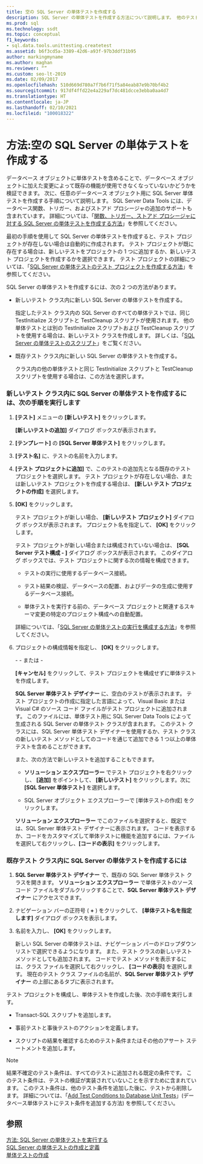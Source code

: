 ```yaml
---
title: 空の SQL Server の単体テストを作成する
description: SQL Server の単体テストを作成する方法について説明します。 他のテストで使用されているのと同じ TestInitialize スクリプトと TestCleanup スクリプトの使用方法のほか、さまざまなスクリプトの使用方法を確認します。
ms.prod: sql
ms.technology: ssdt
ms.topic: conceptual
f1_keywords:
- sql.data.tools.unittesting.createtest
ms.assetid: b6f3cd5a-3389-42d6-a93f-97b3ddf31b95
author: markingmyname
ms.author: maghan
ms.reviewer: “”
ms.custom: seo-lt-2019
ms.date: 02/09/2017
ms.openlocfilehash: 510d669d780a7f7b6f71f5a84eab87e9b70bf4b2
ms.sourcegitcommit: 917df4ffd22e4a229af7dc481dcce3ebba0aa4d7
ms.translationtype: HT
ms.contentlocale: ja-JP
ms.lasthandoff: 02/10/2021
ms.locfileid: "100018322"
---
```

# <a name="how-to-create-an-empty-sql-server-unit-test"></a>方法:空の SQL Server の単体テストを作成する

データベース オブジェクトに単体テストを含めることで、データベース オブジェクトに加えた変更によって既存の機能が使用できなくなっていないかどうかを検証できます。 次に、任意のデータベース オブジェクト用に SQL Server 単体テストを作成する手順について説明します。 SQL Server Data Tools には、データベース関数、トリガー、およびストアド プロシージャの追加のサポートも含まれています。 詳細については、「[関数、トリガー、ストアド プロシージャに対する SQL Server の単体テストを作成する方法](../ssdt/how-to-create-unit-tests-for-functions-triggers-stored-procedures.md)」を参照してください。  
  
最初の手順を使用して SQL Server の単体テストを作成すると、テスト プロジェクトが存在しない場合は自動的に作成されます。 テスト プロジェクトが既に存在する場合は、新しいテストをプロジェクトの 1 つに追加するか、新しいテスト プロジェクトを作成するかを選択できます。 テスト プロジェクトの詳細については、「[SQL Server の単体テストのテスト プロジェクトを作成する方法](../ssdt/how-to-create-a-test-project-for-sql-server-database-unit-testing.md)」を参照してください。  
  
SQL Server の単体テストを作成するには、次の 2 つの方法があります。  
  
-   新しいテスト クラス内に新しい SQL Server の単体テストを作成する。  
  
    指定したテスト クラス内の SQL Server のすべての単体テストでは、同じ TestInitialize スクリプトと TestCleanup スクリプトが使用されます。 他の単体テストとは別の TestInitialize スクリプトおよび TestCleanup スクリプトを使用する場合は、新しいテスト クラスを作成します。 詳しくは、「[SQL Server の単体テストのスクリプト](../ssdt/scripts-in-sql-server-unit-tests.md)」をご覧ください。  
  
-   既存テスト クラス内に新しい SQL Server の単体テストを作成する。  
  
    クラス内の他の単体テストと同じ TestInitialize スクリプトと TestCleanup スクリプトを使用する場合は、この方法を選択します。  
  
### <a name="to-create-a-sql-server-unit-test-inside-a-new-test-class"></a>新しいテスト クラス内に SQL Server の単体テストを作成するには、次の手順を実行します  
  
1.  **[テスト]** メニューの **[新しいテスト]** をクリックします。  
  
    **[新しいテストの追加]** ダイアログ ボックスが表示されます。  
  
2.  **[テンプレート]** の **[SQL Server 単体テスト]** をクリックします。  
  
3.  **[テスト名]** に、テストの名前を入力します。  
  
4.  **[テスト プロジェクトに追加]** で、このテストの追加先となる既存のテスト プロジェクトを選択します。 テスト プロジェクトが存在しない場合、または新しいテスト プロジェクトを作成する場合は、 **[新しい <language> テスト プロジェクトの作成]** を選択します。  
  
5.  **[OK]** をクリックします。  
  
    テスト プロジェクトが新しい場合、 **[新しいテスト プロジェクト]** ダイアログ ボックスが表示されます。 プロジェクト名を指定して、 **[OK]** をクリックします。  
  
    テスト プロジェクトが新しい場合または構成されていない場合は、 **[SQL Server テスト構成 - <ProjectName>]** ダイアログ ボックスが表示されます。 このダイアログ ボックスでは、テスト プロジェクトに関する次の情報を構成できます。  
  
    -   テストの実行に使用するデータベース接続。  
  
    -   テスト結果の検証、データベースの配置、およびデータの生成に使用するデータベース接続。  
  
    -   単体テストを実行する前の、データベース プロジェクトと関連するスキーマ変更の特定のプロジェクト構成への自動配置。  
  
    詳細については、「[SQL Server の単体テストの実行を構成する方法](../ssdt/how-to-configure-sql-server-unit-test-execution.md)」を参照してください。  
  
6.  プロジェクトの構成情報を指定し、 **[OK]** をクリックします。  
  
    \- - または -  
  
    **[キャンセル]** をクリックして、テスト プロジェクトを構成せずに単体テストを作成します。  
  
    **SQL Server 単体テスト デザイナー** に、空白のテストが表示されます。 テスト プロジェクトの作成に指定した言語によって、Visual Basic または Visual C\# のソース コード ファイルがテスト プロジェクトに追加されます。 このファイルには、単体テスト用に SQL Server Data Tools によって生成される SQL Server の単体テスト クラスが含まれます。 このテスト クラスには、SQL Server 単体テスト デザイナーを使用するか、テスト クラスの新しいテスト メソッドとしてのコードを通じて追加できる 1 つ以上の単体テストを含めることができます。  
  
    また、次の方法で新しいテストを追加することもできます。  
  
    -   **ソリューション エクスプローラー** でテスト プロジェクトを右クリックし、 **[追加]** をポイントして、 **[新しいテスト]** をクリックします。次に **[SQL Server 単体テスト]** を選択します。  
  
    -   SQL Server オブジェクト エクスプローラーで [単体テストの作成] をクリックします。  
  
    **ソリューション エクスプローラー** でこのファイルを選択すると、既定では、SQL Server 単体テスト デザイナーに表示されます。 コードを表示するか、コードをカスタマイズして単体テストに機能を追加するには、ファイルを選択して右クリックし、**[コードの表示]** をクリックします。  
  
### <a name="to-create-a-sql-server-unit-test-inside-an-existing-test-class"></a>既存テスト クラス内に SQL Server の単体テストを作成するには  
  
1.  **SQL Server 単体テスト デザイナー** で、既存の SQL Server 単体テスト クラスを開きます。 **ソリューション エクスプローラー** で単体テストのソース コード ファイルをダブルクリックすることで、**SQL Server 単体テスト デザイナー** にアクセスできます。  
  
2.  ナビゲーション バーの正符号 ( **+** ) をクリックして、 **[単体テスト名を指定します]** ダイアログ ボックスを表示します。  
  
3.  名前を入力し、 **[OK]** をクリックします。  
  
    新しい SQL Server の単体テストは、ナビゲーション バーのドロップダウン リストで選択できるようになります。 また、テスト クラスの新しいテスト メソッドとしても追加されます。 コードでテスト メソッドを表示するには、クラス ファイルを選択して右クリックし、 **[コードの表示]** を選択します。 現在のテスト クラス ファイルの名前が、**SQL Server 単体テスト デザイナー** の上部にあるタブに表示されます。  
  
テスト プロジェクトを構成し、単体テストを作成した後、次の手順を実行します。  
  
-   Transact\-SQL スクリプトを追加します。  
  
-   事前テストと事後テストのアクションを定義します。  
  
-   スクリプトの結果を確認するためのテスト条件またはその他のアサート ステートメントを追加します。  
  
> [!NOTE]  
> 結果不確定のテスト条件は、すべてのテストに追加される既定の条件です。 このテスト条件は、テストの検証が実装されていないことを示すために含まれています。 このテスト条件は、他のテスト条件を追加した後に、テストから削除します。 詳細については、「[Add Test Conditions to Database Unit Tests](/previous-versions/visualstudio/visual-studio-2010/aa833242(v=vs.100))」(データベース単体テストにテスト条件を追加する方法) を参照してください。  
  
## <a name="see-also"></a>参照  
[方法:  SQL Server の単体テストを実行する](../ssdt/how-to-run-sql-server-unit-tests.md)  
[SQL Server の単体テストの作成と定義](../ssdt/creating-and-defining-sql-server-unit-tests.md)  
[単体テストの作成](/previous-versions/visualstudio/visual-studio-2008/ms182523(v=vs.90))  
